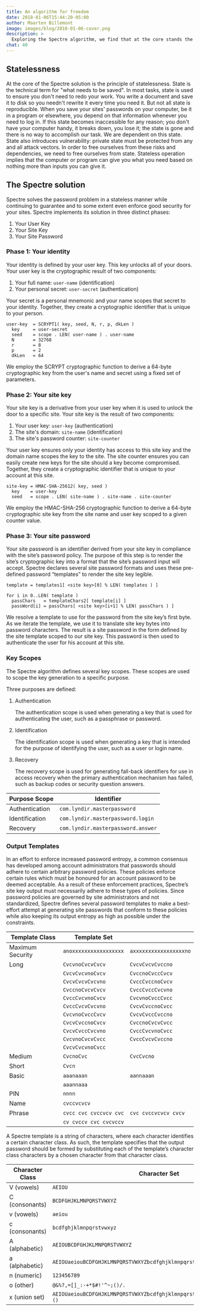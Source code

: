 ```yaml
---
title: An algorithm for freedom
date: 2018-01-06T15:44:20-05:00
author: Maarten Billemont
image: images/blog/2018-01-06-cover.png
description: >
  Exploring the Spectre algorithm, we find that at the core stands the principle of statelessness.
chat: 40
---
```


## Statelessness

At the core of the Spectre solution is the principle of statelessness. State is the technical term for "what
needs to be saved". In most tasks, state is used to ensure you don't need to redo your work. You write a document and
save it to disk so you needn't rewrite it every time you need it. But not all state is reproducible. When you save your
sites' passwords on your computer, be it in a program or elsewhere, you depend on that information whenever you need to
log in. If this state becomes inaccessible for any reason; you don't have your computer handy, it breaks down, you lose
it; the state is gone and there is no way to accomplish our task. We are dependent on this state. State also introduces
vulnerability: private state must be protected from any and all attack vectors. In order to free ourselves from these
risks and dependencies, we need to free ourselves from state. Stateless operation implies that the computer or program
can give you what you need based on nothing more than inputs you can give it.

## The Spectre solution

Spectre solves the password problem in a stateless manner while continuing to guarantee and to some extent even
enforce good security for your sites. Spectre implements its solution in three distinct phases:

1. Your User Key
2. Your Site Key
3. Your Site Password

### Phase 1: Your identity

Your identity is defined by your user key. This key unlocks all of your doors. Your user key is the cryptographic
result of two components:

1. Your full name: `user-name` (identification)
2. Your personal secret: `user-secret` (authentication)

Your secret is a personal mnemonic and your name scopes that secret to your identity. Together, they create a
cryptographic identifier that is unique to your person.

```
user-key  = SCRYPT1( key, seed, N, r, p, dkLen )
  key     = user-secret
  seed    = scope . LEN( user-name ) . user-name
  N       = 32768
  r       = 8
  p       = 2
  dkLen   = 64
```

We employ the SCRYPT cryptographic function to derive a 64-byte cryptographic key from the user's name and secret
using a fixed set of parameters.

### Phase 2: Your site key

Your site key is a derivative from your user key when it is used to unlock the door to a specific site. Your site key
is the result of two components:

1. Your user key: `user-key` (authentication)
2. The site's domain: `site-name` (identification)
3. The site's password counter: `site-counter`

Your user key ensures only your identity has access to this site key and the domain name scopes the key to the site. The
site counter ensures you can easily create new keys for the site should a key become compromised. Together, they create
a cryptographic identifier that is unique to your account at this site.

```
site-key = HMAC-SHA-25612( key, seed )
  key    = user-key
  seed   = scope . LEN( site-name ) . site-name . site-counter
```

We employ the HMAC-SHA-256 cryptographic function to derive a 64-byte cryptographic site key from the site name
and user key scoped to a given counter value.

### Phase 3: Your site password

Your site password is an identifier derived from your site key in compliance with the site’s password policy. The
purpose of this step is to render the site’s cryptographic key into a format that the site’s password input will accept.
Spectre declares several site password formats and uses these pre-defined password “templates” to render the
site key legible.

```
template = templates1[ <site key>[0] % LEN( templates ) ]

for i in 0..LEN( template )
  passChars   = templateChars2[ template[i] ]
  passWord[i] = passChars[ <site key>[i+1] % LEN( passChars ) ]
```

We resolve a template to use for the password from the site key’s first byte. As we iterate the template, we use it to
translate site key bytes into password characters. The result is a site password in the form defined by the site
template scoped to our site key. This password is then used to authenticate the user for his account at this site.

### Key Scopes

The Spectre algorithm defines several key scopes. These scopes are used to scope the key generation to a
specific purpose.

Three purposes are defined:

1. Authentication

   The authentication scope is used when generating a key that is used for authenticating the user, such as a passphrase
   or password.

2. Identification

   The identification scope is used when generating a key that is intended for the purpose of identifying the user, such
   as a user or login name.

3. Recovery

   The recovery scope is used for generating fall-back identifiers for use in access recovery when the primary
   authentication mechanism has failed, such as backup codes or security question answers.

| Purpose Scope  | Identifier                         |
| -------------- | ---------------------------------- |
| Authentication | `com.lyndir.masterpassword`        |
| Identification | `com.lyndir.masterpassword.login`  |
| Recovery       | `com.lyndir.masterpassword.answer` |

### Output Templates

In an effort to enforce increased password entropy, a common consensus has developed among account administrators that
passwords should adhere to certain arbitrary password policies. These policies enforce certain rules which must be
honoured for an account password to be deemed acceptable. As a result of these enforcement practices, Spectre’s
site key output must necessarily adhere to these types of policies. Since password policies are governed by site
administrators and not standardized, Spectre defines several password templates to make a best-effort attempt at
generating site passwords that conform to these policies while also keeping its output entropy as high as possible under
the constraints.

| Template Class   | Template Set           |                        |
| ---------------- | ---------------------- | ---------------------- |
| Maximum Security | `anoxxxxxxxxxxxxxxxxx` | `axxxxxxxxxxxxxxxxxno` |
| Long             | `CvcvnoCvcvCvcv`       | `CvcvCvcvCvccno`       |
|                  | `CvcvCvcvnoCvcv`       | `CvccnoCvccCvcv`       |
|                  | `CvcvCvcvCvcvno`       | `CvccCvccnoCvcv`       |
|                  | `CvccnoCvcvCvcv`       | `CvccCvccCvcvno`       |
|                  | `CvccCvcvnoCvcv`       | `CvcvnoCvccCvcc`       |
|                  | `CvccCvcvCvcvno`       | `CvcvCvccnoCvcc`       |
|                  | `CvcvnoCvccCvcv`       | `CvcvCvccCvccno`       |
|                  | `CvcvCvccnoCvcv`       | `CvccnoCvcvCvcc`       |
|                  | `CvcvCvccCvcvno`       | `CvccCvcvnoCvcc`       |
|                  | `CvcvnoCvcvCvcc`       | `CvccCvcvCvccno`       |
|                  | `CvcvCvcvnoCvcc`       |                        |
| Medium           | `CvcnoCvc`             | `CvcCvcno`             |
| Short            | `Cvcn`                 |                        |
| Basic            | `aaanaaan`             | `aannaaan`             |
|                  | `aaannaaa`             |                        |
| PIN              | `nnnn`                 |                        |
| Name             | `cvccvcvcv`            |                        |
| Phrase           | `cvcc cvc cvccvcv cvc` | `cvc cvccvcvcv cvcv`   |
|                  | `cv cvccv cvc cvcvccv` |                        |

A Spectre template is a string of characters, where each character identifies a certain character class. As
such, the template specifies that the output password should be formed by substituting each of the template’s character
class characters by a chosen character from that character class.

| Character Class | Character Set                                                              |
| --------------- | -------------------------------------------------------------------------- |
| V (vowels)      | `AEIOU`                                                                    |
| C (consonants)  | `BCDFGHJKLMNPQRSTVWXYZ`                                                    |
| v (vowels)      | `aeiou`                                                                    |
| c (consonants)  | `bcdfghjklmnpqrstvwxyz`                                                    |
| A (alphabetic)  | `AEIOUBCDFGHJKLMNPQRSTVWXYZ`                                               |
| a (alphabetic)  | `AEIOUaeiouBCDFGHJKLMNPQRSTVWXYZbcdfghjklmnpqrstvwxyz`                     |
| n (numeric)     | `123456789`                                                                |
| o (other)       | `@&%?,=[]_:-+*$#!'^~;()/.`                                                 |
| x (union set)   | `AEIOUaeiouBCDFGHJKLMNPQRSTVWXYZbcdfghjklmnpqrstvwxyz0123456789!@#$%^&*()` |
